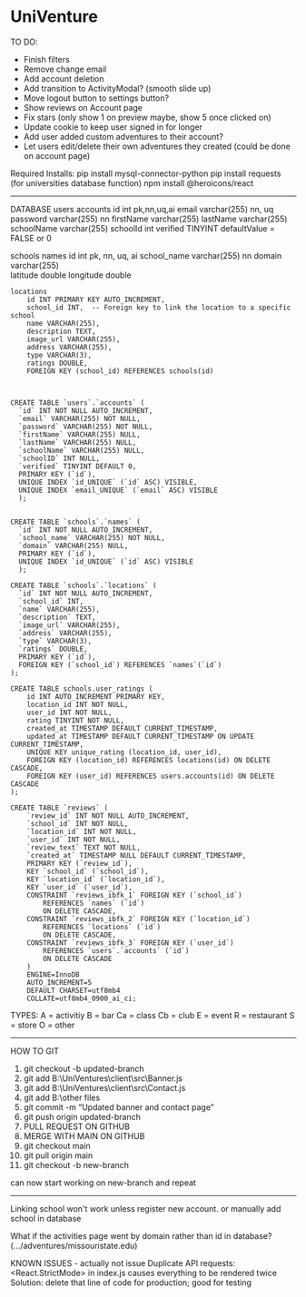 # UniVenture

TO DO:
- Finish filters
- Remove change email
- Add account deletion
- Add transition to ActivityModal? (smooth slide up)
- Move logout button to settings button?
- Show reviews on Account page
- Fix stars (only show 1 on preview maybe, show 5 once clicked on)
- Update cookie to keep user signed in for longer
- Add user added custom adventures to their account?
- Let users edit/delete their own adventures they created (could be done on account page)



Required Installs:
pip install mysql-connector-python
pip install requests (for universities database function)
npm install @heroicons/react

-----------------------------------------------------------------

DATABASE
users
    accounts
        id        int            pk,nn,uq,ai
        email     varchar(255)   nn, uq
        password  varchar(255)   nn
        firstName varchar(255)
        lastName  varchar(255)
        schoolName varchar(255)
        schoolId  int
        verified    TINYINT     defaultValue = FALSE or 0    

schools
    names
        id            int            pk, nn, uq, ai
        school_name   varchar(255)   nn
        domain        varchar(255)   
        latitude double
        longitude double

    locations
        id INT PRIMARY KEY AUTO_INCREMENT,
        school_id INT,  -- Foreign key to link the location to a specific school
        name VARCHAR(255),
        description TEXT,
        image_url VARCHAR(255),
        address VARCHAR(255),
        type VARCHAR(3),
        ratings DOUBLE,
        FOREIGN KEY (school_id) REFERENCES schools(id)

    

    CREATE TABLE `users`.`accounts` (
      `id` INT NOT NULL AUTO_INCREMENT,
      `email` VARCHAR(255) NOT NULL,
      `password` VARCHAR(255) NOT NULL,
      `firstName` VARCHAR(255) NULL,
      `lastName` VARCHAR(255) NULL,
      `schoolName` VARCHAR(255) NULL,
      `schoolID` INT NULL,
      `verified` TINYINT DEFAULT 0, 
      PRIMARY KEY (`id`),
      UNIQUE INDEX `id_UNIQUE` (`id` ASC) VISIBLE,
      UNIQUE INDEX `email_UNIQUE` (`email` ASC) VISIBLE
      );
  

    CREATE TABLE `schools`.`names` (
      `id` INT NOT NULL AUTO_INCREMENT,
      `school_name` VARCHAR(255) NOT NULL,
      `domain` VARCHAR(255) NULL,
      PRIMARY KEY (`id`),
      UNIQUE INDEX `id_UNIQUE` (`id` ASC) VISIBLE
      );
      
    CREATE TABLE `schools`.`locations` (
      `id` INT NOT NULL AUTO_INCREMENT,
      `school_id` INT,
      `name` VARCHAR(255),
      `description` TEXT,
      `image_url` VARCHAR(255),
      `address` VARCHAR(255),
      `type` VARCHAR(3),
      `ratings` DOUBLE,
      PRIMARY KEY (`id`),
      FOREIGN KEY (`school_id`) REFERENCES `names`(`id`)
    );
    
    CREATE TABLE schools.user_ratings (
        id INT AUTO_INCREMENT PRIMARY KEY,
        location_id INT NOT NULL,
        user_id INT NOT NULL,
        rating TINYINT NOT NULL,
        created_at TIMESTAMP DEFAULT CURRENT_TIMESTAMP,
        updated_at TIMESTAMP DEFAULT CURRENT_TIMESTAMP ON UPDATE CURRENT_TIMESTAMP,
        UNIQUE KEY unique_rating (location_id, user_id),
        FOREIGN KEY (location_id) REFERENCES locations(id) ON DELETE CASCADE,
        FOREIGN KEY (user_id) REFERENCES users.accounts(id) ON DELETE CASCADE
    );

    CREATE TABLE `reviews` (
        `review_id` INT NOT NULL AUTO_INCREMENT,
        `school_id` INT NOT NULL,
        `location_id` INT NOT NULL,
        `user_id` INT NOT NULL,
        `review_text` TEXT NOT NULL,
        `created_at` TIMESTAMP NULL DEFAULT CURRENT_TIMESTAMP,
        PRIMARY KEY (`review_id`),
        KEY `school_id` (`school_id`),
        KEY `location_id` (`location_id`),
        KEY `user_id` (`user_id`),
        CONSTRAINT `reviews_ibfk_1` FOREIGN KEY (`school_id`) 
            REFERENCES `names` (`id`) 
            ON DELETE CASCADE,
        CONSTRAINT `reviews_ibfk_2` FOREIGN KEY (`location_id`) 
            REFERENCES `locations` (`id`) 
            ON DELETE CASCADE,
        CONSTRAINT `reviews_ibfk_3` FOREIGN KEY (`user_id`) 
            REFERENCES `users`.`accounts` (`id`) 
            ON DELETE CASCADE
        ) 
        ENGINE=InnoDB 
        AUTO_INCREMENT=5 
        DEFAULT CHARSET=utf8mb4 
        COLLATE=utf8mb4_0900_ai_ci;
    


TYPES:
A = activitiy
B = bar
Ca = class
Cb = club
E = event
R = restaurant
S = store
O = other






-----------------------------------------------------------------

HOW TO GIT
1. git checkout -b updated-branch
2. git add B:\UniVentures\client\src\Banner.js
2. git add B:\UniVentures\client\src\Contact.js
2. git add B:\other files
3. git commit -m “Updated banner and contact page”
4. git push origin updated-branch
5. PULL REQUEST ON GITHUB
6. MERGE WITH MAIN ON GITHUB
7. git checkout main
8. git pull origin main
9. git checkout -b new-branch


can now start working on new-branch and repeat

------------------------------------------------------------------

Linking school won't work unless register new account. or manually add school in database

What if the activities page went by domain rather than id in database? (.../adventures/missouristate.edu)

KNOWN ISSUES - actually not issue
Duplicate API requests:
    <React.StrictMode> in index.js causes everything to be rendered twice
    Solution: delete that line of code for production; good for testing
